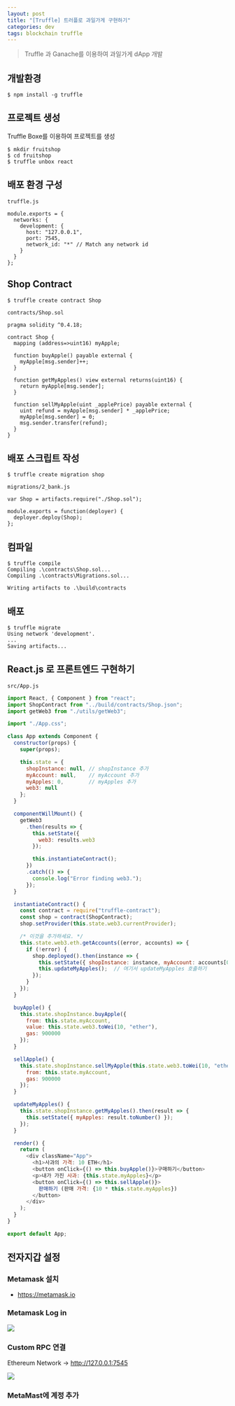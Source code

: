 ```yaml
---
layout: post
title: "[Truffle] 트러플로 과일가게 구현하기"
categories: dev
tags: blockchain truffle
---
```


> Truffle 과 Ganache를 이용하여 과일가게 dApp 개발

## 개발환경 

```
$ npm install -g truffle
```

## 프로젝트 생성

Truffle Boxe를 이용하여 프로젝트를 생성

```
$ mkdir fruitshop
$ cd fruitshop
$ truffle unbox react
```

## 배포 환경 구성

`truffle.js`
```
module.exports = {
  networks: {
    development: {
      host: "127.0.0.1",
      port: 7545,
      network_id: "*" // Match any network id
    }
  }
};
```

## Shop Contract

```
$ truffle create contract Shop
```

`contracts/Shop.sol`
```
pragma solidity ^0.4.18;

contract Shop {
  mapping (address=>uint16) myApple;

  function buyApple() payable external {
    myApple[msg.sender]++;
  }

  function getMyApples() view external returns(uint16) {
    return myApple[msg.sender];
  }

  function sellMyApple(uint _applePrice) payable external {
    uint refund = myApple[msg.sender] * _applePrice;
    myApple[msg.sender] = 0;
    msg.sender.transfer(refund);
  }
}
```

## 배포 스크립트 작성

```
$ truffle create migration shop
```

`migrations/2_bank.js`
```
var Shop = artifacts.require("./Shop.sol");

module.exports = function(deployer) {
  deployer.deploy(Shop);
};
```

## 컴파일

```
$ truffle compile
Compiling .\contracts\Shop.sol...
Compiling .\contracts\Migrations.sol...

Writing artifacts to .\build\contracts
```

## 배포

```
$ truffle migrate
Using network 'development'.
... 
Saving artifacts...
```

## React.js 로 프론트엔드 구현하기

`src/App.js`

```js
import React, { Component } from "react";
import ShopContract from "../build/contracts/Shop.json";
import getWeb3 from "./utils/getWeb3";

import "./App.css";

class App extends Component {
  constructor(props) {
    super(props);

    this.state = {
      shopInstance: null, // shopInstance 추가
      myAccount: null,    // myAccount 추가
      myApples: 0,        // myApples 추가
      web3: null
    };
  }

  componentWillMount() {
    getWeb3
      .then(results => {
        this.setState({
          web3: results.web3
        });

        this.instantiateContract();
      })
      .catch(() => {
        console.log("Error finding web3.");
      });
  }

  instantiateContract() {
    const contract = require("truffle-contract");
    const shop = contract(ShopContract);
    shop.setProvider(this.state.web3.currentProvider);

    /* 이것을 추가하세요. */
    this.state.web3.eth.getAccounts((error, accounts) => {
      if (!error) {
        shop.deployed().then(instance => {
          this.setState({ shopInstance: instance, myAccount: accounts[0] });
          this.updateMyApples();  // 여기서 updateMyApples 호출하기
        });
      }
    });
  }

  buyApple() {
    this.state.shopInstance.buyApple({
      from: this.state.myAccount,
      value: this.state.web3.toWei(10, "ether"),
      gas: 900000
    });
  }

  sellApple() {
    this.state.shopInstance.sellMyApple(this.state.web3.toWei(10, "ether"), {
      from: this.state.myAccount,
      gas: 900000
    });
  }

  updateMyApples() {
    this.state.shopInstance.getMyApples().then(result => {
      this.setState({ myApples: result.toNumber() });
    });
  }

  render() {
    return (
      <div className="App">
        <h1>사과의 가격: 10 ETH</h1>
        <button onClick={() => this.buyApple()}>구매하기</button>
        <p>내가 가진 사과: {this.state.myApples}</p>
        <button onClick={() => this.sellApple()}>
          판매하기 (판매 가격: {10 * this.state.myApples})
        </button>
      </div>
    );
  }
}

export default App;
```

## 전자지갑 설정

### Metamask 설치

* https://metamask.io

### Metamask Log in
![](/assets/image/metamask1.png)

### Custom RPC 연결 

Ethereum Network -> http://127.0.0.1:7545

![](/assets/image/metamask2.png)

### MetaMast에 계정 추가

